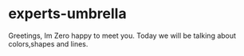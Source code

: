 # experts-umbrella
Greetings,
Im Zero happy to meet you.
Today we will be talking about colors,shapes and lines.
